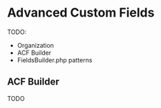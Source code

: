 # Advanced Custom Fields

TODO:
 - Organization
 - ACF Builder
 - FieldsBuilder.php patterns

## ACF Builder

TODO

